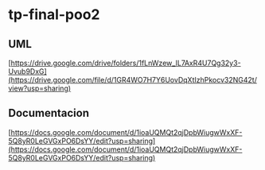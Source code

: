 # tp-final-poo2

## UML
[https://drive.google.com/drive/folders/1fLnWzew_IL7AxR4U7Qg32y3-Uvub9DxG](https://drive.google.com/file/d/1GR4WO7H7Y6UovDqXtIzhPkocv32NG42t/view?usp=sharing)

## Documentacion
[https://docs.google.com/document/d/1ioaUQMQt2qjDpbWiugwWxXF-5Q8yR0LeGVGxPO6DsYY/edit?usp=sharing](https://docs.google.com/document/d/1ioaUQMQt2qjDpbWiugwWxXF-5Q8yR0LeGVGxPO6DsYY/edit?usp=sharing)
